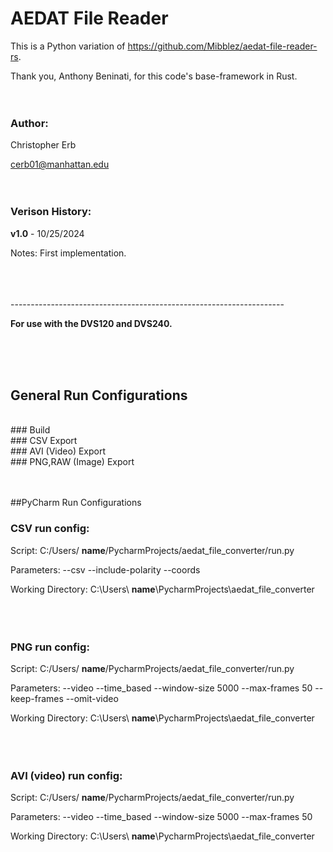 
# AEDAT File Reader

This is a Python variation of https://github.com/Mibblez/aedat-file-reader-rs.

Thank you, Anthony Beninati, for this code's base-framework in Rust.
<br />
<br />
<br />

### Author: 

Christopher Erb

cerb01@manhattan.edu
<br />
<br />
<br />

### Verison History: 

**v1.0** - 10/25/2024

Notes: First implementation.

<br />
<br />
<br />
--------------------------------------------------------------------

**For use with the DVS120 and DVS240.**

<br />
<br />
<br />

## General Run Configurations
<br />
### Build

<br />
### CSV Export


<br />
### AVI (Video) Export


<br />
### PNG,RAW (Image) Export

<br />
<br />
<br />


##PyCharm Run Configurations

### CSV run config:

Script: C:/Users/ **name**/PycharmProjects/aedat_file_converter/run.py

Parameters: --csv --include-polarity --coords

Working Directory: C:\Users\ **name**\PycharmProjects\aedat_file_converter
<br />
<br />
<br />
<br />
### PNG run config:

Script: C:/Users/ **name**/PycharmProjects/aedat_file_converter/run.py

Parameters: --video --time_based --window-size 5000 --max-frames 50 --keep-frames --omit-video

Working Directory: C:\Users\ **name**\PycharmProjects\aedat_file_converter
<br />
<br />
<br />
<br />
### AVI (video) run config:

Script: C:/Users/ **name**/PycharmProjects/aedat_file_converter/run.py

Parameters: --video --time_based --window-size 5000 --max-frames 50

Working Directory: C:\Users\ **name**\PycharmProjects\aedat_file_converter

